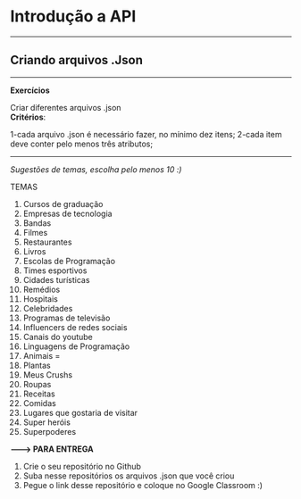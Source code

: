 # Introdução a API
____________
## Criando arquivos .Json
_____

**Exercícios**

Criar diferentes arquivos .json  
**Critérios**:

1-cada arquivo .json é necessário fazer, no mínimo dez itens;
2-cada item deve conter pelo menos três atributos;
_____

_Sugestões de temas, escolha pelo menos 10 :)_

TEMAS

1. Cursos de graduação
2. Empresas de tecnologia
3. Bandas
4. Filmes
5. Restaurantes
6. Livros
7. Escolas de Programação
8. Times esportivos
9. Cidades turísticas
10. Remédios
11. Hospitais
12. Celebridades
13. Programas de televisão
14. Influencers de redes sociais
15. Canais do youtube
16. Linguagens de Programação
17. Animais =
18. Plantas
19. Meus Crushs
20. Roupas
21. Receitas
22. Comidas
23. Lugares que gostaria de visitar
24. Super heróis
25. Superpoderes


**---> PARA ENTREGA**
1. Crie o seu repositório no Github
2. Suba nesse repositórios os arquivos .json que você criou
3. Pegue o link desse repositório e coloque no Google Classroom :)
